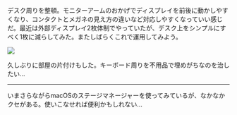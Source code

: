 デスク周りを整頓。モニターアームのおかげでディスプレイを前後に動かしやすくなり、コンタクトとメガネの見え方の違いなど対応しやすくなっていい感じだ。最近は外部ディスプレイ2枚体制でやっていたが、デスク上をシンプルにすべく1枚に減らしてみた。またしばらくこれで運用してみよう。

![](https://photos.apkas.net/medium/202407/20240714-000806.webp)

久しぶりに部屋の片付けもした。キーボード周りを不用品で埋めがちなのを治したい...

---

いまさらながらmacOSのステージマネージャーを使ってみているが、なかなかクセがある。使いこなせれば便利かもしれない...
